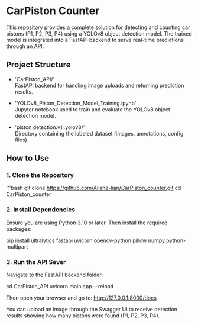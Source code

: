 # CarPiston Counter

This repository provides a complete solution for detecting and counting car pistons (P1, P2, P3, P4) using a YOLOv8 object detection model. The trained model is integrated into a FastAPI backend to serve real-time predictions through an API.

## Project Structure

- 'CarPiston_API/'  
  FastAPI backend for handling image uploads and returning prediction results.

- 'YOLOv8_Piston_Detection_Model_Training.ipynb'  
  Jupyter notebook used to train and evaluate the YOLOv8 object detection model.

- 'piston detection.v1i.yolov8/'  
  Directory containing the labeled dataset (images, annotations, config files).

## How to Use

### 1. Clone the Repository

'''bash
git clone https://github.com/Aliane-lian/CarPiston_counter.git
cd CarPiston_counter

### 2. Install Dependencies  
Ensure you are using Python 3.10 or later. Then install the required packages:

pip install ultralytics fastapi uvicorn opencv-python pillow numpy python-multipart

### 3. Run the API Sever  
Navigate to the FastAPI backend folder:

cd CarPiston_API
uvicorn main:app --reload

Then open your browser and go to:
http://127.0.0.1:8000/docs

You can upload an image through the Swagger UI to receive detection results showing how many pistons were found (P1, P2, P3, P4).


